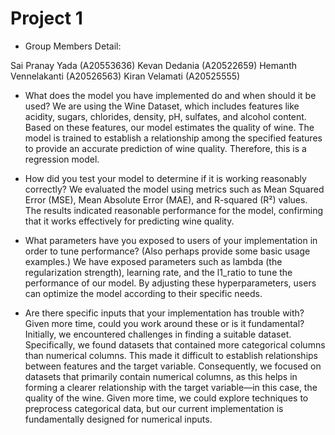 # Project 1

- Group Members Detail:

Sai Pranay Yada (A20553636)
Kevan Dedania (A20522659)
Hemanth Vennelakanti (A20526563)
Kiran Velamati (A20525555)

- What does the model you have implemented do and when should it be used?
  We are using the Wine Dataset, which includes features like acidity, sugars, chlorides, density, pH, sulfates, and alcohol content. Based on these features, our model estimates the quality of wine. The model is trained to establish a relationship among the specified features to provide an accurate prediction of wine quality. Therefore, this is a regression model.

- How did you test your model to determine if it is working reasonably correctly?
  We evaluated the model using metrics such as Mean Squared Error (MSE), Mean Absolute Error (MAE), and R-squared (R²) values. The results indicated reasonable performance for the model, confirming that it works effectively for predicting wine quality.

- What parameters have you exposed to users of your implementation in order to tune performance? (Also perhaps provide some basic usage examples.)
  We have exposed parameters such as lambda (the regularization strength), learning rate, and the l1_ratio to tune the performance of our model. By adjusting these hyperparameters, users can optimize the model according to their specific needs.

- Are there specific inputs that your implementation has trouble with? Given more time, could you work around these or is it fundamental?
  Initially, we encountered challenges in finding a suitable dataset. Specifically, we found datasets that contained more categorical columns than numerical columns. This made it difficult to establish relationships between features and the target variable. Consequently, we focused on datasets that primarily contain numerical columns, as this helps in forming a clearer relationship with the target variable—in this case, the quality of the wine. Given more time, we could explore techniques to preprocess categorical data, but our current implementation is fundamentally designed for numerical inputs.
